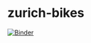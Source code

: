 # zurich-bikes

[![Binder](https://mybinder.org/badge.svg)](https://mybinder.org/v2/gh/eacheson/zurich-bikes/master?urlpath=%2Flab)
